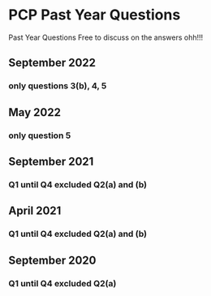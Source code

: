 # PCP Past Year Questions
Past Year Questions
Free to discuss on the answers ohh!!!

## September 2022
### only questions 3(b), 4, 5

## May 2022
### only question 5

## September 2021
### Q1 until Q4 excluded Q2(a) and (b)

## April 2021
### Q1 until Q4 excluded Q2(a) and (b)

## September 2020
### Q1 until Q4 excluded Q2(a)
